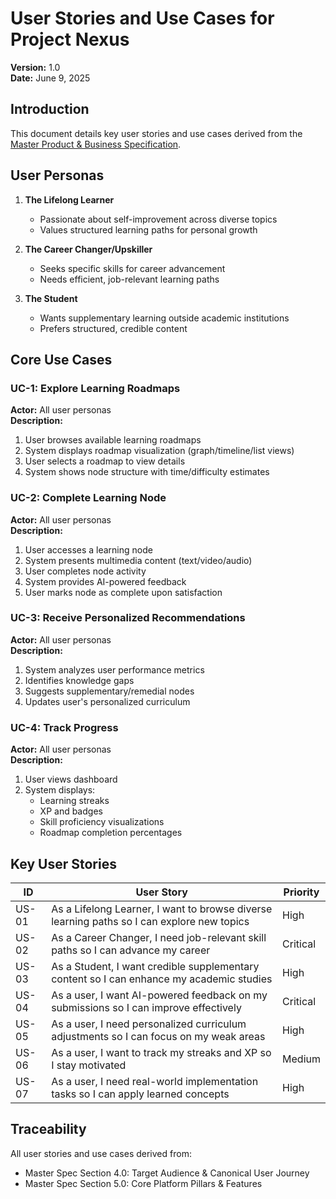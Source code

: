 # User Stories and Use Cases for Project Nexus  
**Version:** 1.0  
**Date:** June 9, 2025  

## Introduction  
This document details key user stories and use cases derived from the [Master Product & Business Specification](business_plan.md).  

## User Personas  
1. **The Lifelong Learner**  
   - Passionate about self-improvement across diverse topics  
   - Values structured learning paths for personal growth  

2. **The Career Changer/Upskiller**  
   - Seeks specific skills for career advancement  
   - Needs efficient, job-relevant learning paths  

3. **The Student**  
   - Wants supplementary learning outside academic institutions  
   - Prefers structured, credible content  

## Core Use Cases  
### UC-1: Explore Learning Roadmaps  
**Actor:** All user personas  
**Description:**  
1. User browses available learning roadmaps  
2. System displays roadmap visualization (graph/timeline/list views)  
3. User selects a roadmap to view details  
4. System shows node structure with time/difficulty estimates  

### UC-2: Complete Learning Node  
**Actor:** All user personas  
**Description:**  
1. User accesses a learning node  
2. System presents multimedia content (text/video/audio)  
3. User completes node activity  
4. System provides AI-powered feedback  
5. User marks node as complete upon satisfaction  

### UC-3: Receive Personalized Recommendations  
**Actor:** All user personas  
**Description:**  
1. System analyzes user performance metrics  
2. Identifies knowledge gaps  
3. Suggests supplementary/remedial nodes  
4. Updates user's personalized curriculum  

### UC-4: Track Progress  
**Actor:** All user personas  
**Description:**  
1. User views dashboard  
2. System displays:  
   - Learning streaks  
   - XP and badges  
   - Skill proficiency visualizations  
   - Roadmap completion percentages  

## Key User Stories  
| ID | User Story | Priority |  
|----|------------|----------|  
| US-01 | As a Lifelong Learner, I want to browse diverse learning paths so I can explore new topics | High |  
| US-02 | As a Career Changer, I need job-relevant skill paths so I can advance my career | Critical |  
| US-03 | As a Student, I want credible supplementary content so I can enhance my academic studies | High |  
| US-04 | As a user, I want AI-powered feedback on my submissions so I can improve effectively | Critical |  
| US-05 | As a user, I need personalized curriculum adjustments so I can focus on my weak areas | High |  
| US-06 | As a user, I want to track my streaks and XP so I stay motivated | Medium |  
| US-07 | As a user, I need real-world implementation tasks so I can apply learned concepts | High |  

## Traceability  
All user stories and use cases derived from:  
- Master Spec Section 4.0: Target Audience & Canonical User Journey  
- Master Spec Section 5.0: Core Platform Pillars & Features